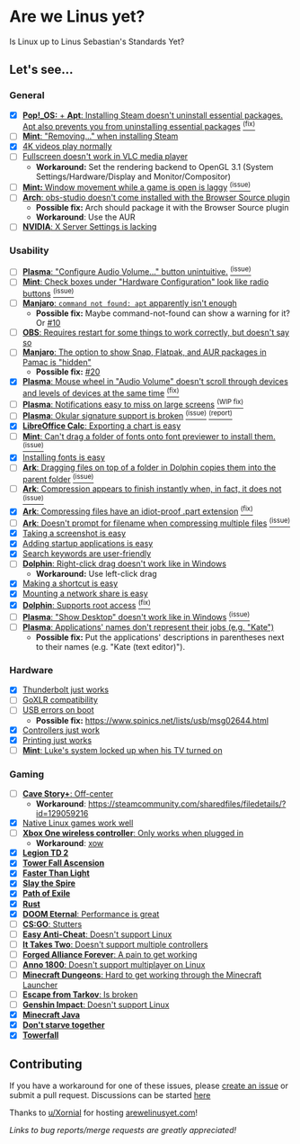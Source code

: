 # Are we Linus yet?

Is Linux up to Linus Sebastian's Standards Yet?

## Let's see...

### General

- [x] [**Pop!\_OS:** + **Apt**: Installing Steam doesn't uninstall essential packages. Apt also prevents you from uninstalling essential packages](https://youtu.be/0506yDSgU7M?t=607) [<sup>(fix)</sup>](https://github.com/pop-os/apt/pull/1)
- [ ] [**Mint**: "Removing..." when installing Steam](https://youtu.be/0506yDSgU7M?t=921)
- [x] [4K videos play normally](https://youtu.be/TtsglXhbxno?t=974)
- [ ] [Fullscreen doesn't work in VLC media player](https://youtu.be/TtsglXhbxno?t=1234)
  - **Workaround:** Set the rendering backend to OpenGL 3.1 (System Settings/Hardware/Display and Monitor/Compositor)
- [ ] [**Mint:** Window movement while a game is open is laggy](https://youtu.be/TtsglXhbxno?t=1294) [<sup>(issue)</sup>](https://github.com/linuxmint/Cinnamon/issues/2465)
- [ ] [**Arch**: obs-studio doesn't come installed with the Browser Source plugin](https://youtu.be/TtsglXhbxno?t=1408)
  - **Possible fix:** Arch should package it with the Browser Source plugin
  - **Workaround**: Use the AUR
- [ ] [**NVIDIA**: X Server Settings is lacking](https://youtu.be/3E8IGy6I9Wo?t=183)

### Usability

- [ ] [**Plasma**: "Configure Audio Volume..." button unintuitive.](https://youtu.be/0506yDSgU7M?t=982) [<sup>(issue)</sup>](https://invent.kde.org/teams/usability/issue-board/-/issues/11)
- [ ] [**Mint**: Check boxes under "Hardware Configuration" look like radio buttons](https://youtu.be/0506yDSgU7M?t=991) [<sup>(issue)</sup>](https://gitlab.manjaro.org/applications/manjaro-settings-manager/-/issues/194)
- [ ] [**Manjaro**: `command not found: apt` apparently isn't enough](https://youtu.be/3E8IGy6I9Wo?t=107)
  - **Possible fix:** Maybe command-not-found can show a warning for it? Or [#10](https://github.com/glibg10b/ltt-linux-challenge-issues/issues/10)
- [ ] [**OBS**: Requires restart for some things to work correctly, but doesn't say so](https://youtu.be/3E8IGy6I9Wo?t=224)
- [ ] [**Manjaro**: The option to show Snap, Flatpak, and AUR packages in Pamac is "hidden"](https://youtu.be/3E8IGy6I9Wo?t=540)
  - **Possible fix:** [#20](https://github.com/glibg10b/ltt-linux-challenge-issues/issues/20)
- [x] [**Plasma**: Mouse wheel in "Audio Volume" doesn't scroll through devices and levels of devices at the same time](https://youtu.be/3E8IGy6I9Wo?t=573) [<sup>(fix)</sup>](https://invent.kde.org/teams/usability/issue-board/-/issues/9)
- [ ] [**Plasma**: Notifications easy to miss on large screens](https://youtu.be/TtsglXhbxno?t=163) [<sup>(WIP fix)</sup>](https://invent.kde.org/teams/usability/issue-board/-/issues/4)
- [ ] [**Plasma**: Okular signature support is broken](https://youtu.be/TtsglXhbxno?t=281) [<sup>(issue)</sup>](https://invent.kde.org/teams/usability/issue-board/-/issues/5) [<sup>(report)</sup>](https://bugs.kde.org/show_bug.cgi?id=315930)
- [x] [**LibreOffice Calc**: Exporting a chart is easy](https://youtu.be/TtsglXhbxno?t=423)
- [ ] [**Mint**: Can't drag a folder of fonts onto font previewer to install them.](https://youtu.be/TtsglXhbxno?t=455) [<sup>(issue)</sup>](https://gitlab.gnome.org/GNOME/gnome-font-viewer/-/issues/5)
- [x] [Installing fonts is easy](https://youtu.be/TtsglXhbxno?t=566)
- [ ] [**Ark**: Dragging files on top of a folder in Dolphin copies them into the parent folder](https://youtu.be/TtsglXhbxno?t=499) [<sup>(issue)</sup>](https://invent.kde.org/teams/usability/issue-board/-/issues/8)
- [ ] [**Ark**: Compression appears to finish instantly when, in fact, it does not](https://youtu.be/TtsglXhbxno?t=732) [<sup>(issue)</sup>](https://invent.kde.org/teams/usability/issue-board/-/issues/3)
- [x] [**Ark**: Compressing files have an idiot-proof .part extension](https://youtu.be/TtsglXhbxno?t=732) [<sup>(fix)</sup>](https://invent.kde.org/utilities/ark/-/merge_requests/79)
- [ ] [**Ark**: Doesn't prompt for filename when compressing multiple files](https://youtu.be/TtsglXhbxno?t=816) [<sup>(issue)</sup>](https://invent.kde.org/teams/usability/issue-board/-/issues/10)
- [x] [Taking a screenshot is easy](https://youtu.be/TtsglXhbxno?t=940)
- [x] [Adding startup applications is easy](https://youtu.be/TtsglXhbxno?t=964)
- [x] [Search keywords are user-friendly](https://youtu.be/TtsglXhbxno?t=1001)
- [ ] [**Dolphin**: Right-click drag doesn't work like in Windows](https://youtu.be/TtsglXhbxno?t=1024)
  - **Workaround:** Use left-click drag
- [x] [Making a shortcut is easy](https://youtu.be/TtsglXhbxno?t=1036)
- [x] [Mounting a network share is easy](https://youtu.be/TtsglXhbxno?t=1076)
- [x] [**Dolphin**: Supports root access](https://youtu.be/TtsglXhbxno?t=1496) [<sup>(fix)</sup>](https://invent.kde.org/teams/usability/issue-board/-/issues/6)
- [ ] [**Plasma**: "Show Desktop" doesn't work like in Windows](https://youtu.be/fJB9fdXWiiw?t=497) [<sup>(issue)</sup>](https://invent.kde.org/teams/usability/issue-board/-/issues/12)
- [ ] [**Plasma**: Applications' names don't represent their jobs (e.g. "Kate")](https://youtu.be/fJB9fdXWiiw?t=702)
  - **Possible fix:** Put the applications' descriptions in parentheses next to their names (e.g. "Kate (text editor)").

### Hardware

- [x] [Thunderbolt just works](https://youtu.be/0506yDSgU7M?t=445)
- [ ] [GoXLR compatibility](https://youtu.be/0506yDSgU7M?t=552)
- [ ] [USB errors on boot](https://youtu.be/0506yDSgU7M?t=870)
  - **Possible fix:** https://www.spinics.net/lists/usb/msg02644.html
- [x] [Controllers just work](https://youtu.be/0506yDSgU7M?t=987)
- [x] [Printing just works](https://youtu.be/TtsglXhbxno?t=600)
- [ ] [**Mint**: Luke's system locked up when his TV turned on](https://youtu.be/sS25mCLyQyk?t=416)

### Gaming

- [ ] [**Cave Story+**: Off-center](https://youtu.be/0506yDSgU7M?t=1101)
  - **Workaround**: https://steamcommunity.com/sharedfiles/filedetails/?id=129059216
- [x] [Native Linux games work well](https://youtu.be/Rlg4K16ujFw?t=218)
- [ ] [**Xbox One wireless controller**: Only works when plugged in](https://youtu.be/Rlg4K16ujFw?t=228)
  - **Workaround**: [xow](https://github.com/medusalix/xow)
- [x] [**Legion TD 2**](https://youtu.be/Rlg4K16ujFw?t=250)
- [x] [**Tower Fall Ascension**](https://youtu.be/Rlg4K16ujFw?t=252)
- [x] [**Faster Than Light**](https://youtu.be/Rlg4K16ujFw?t=253)
- [x] [**Slay the Spire**](https://youtu.be/Rlg4K16ujFw?t=254)
- [x] [**Path of Exile**](https://youtu.be/Rlg4K16ujFw?t=255)
- [x] [**Rust**](https://youtu.be/Rlg4K16ujFw?t=257)
- [x] [**DOOM Eternal**: Performance is great](https://youtu.be/Rlg4K16ujFw?t=369)
- [ ] [**CS:GO**: Stutters](https://youtu.be/Rlg4K16ujFw?t=411)
- [ ] [**Easy Anti-Cheat**: Doesn't support Linux](https://youtu.be/Rlg4K16ujFw?t=421)
- [ ] [**It Takes Two**: Doesn't support multiple controllers](https://youtu.be/Rlg4K16ujFw?t=510)
- [ ] [**Forged Alliance Forever**: A pain to get working](https://youtu.be/Rlg4K16ujFw?t=572)
- [ ] [**Anno 1800**: Doesn't support multiplayer on Linux](https://youtu.be/Rlg4K16ujFw?t=717)
- [ ] [**Minecraft Dungeons**: Hard to get working through the Minecraft Launcher](https://youtu.be/Rlg4K16ujFw?t=757)
- [ ] [**Escape from Tarkov**: Is broken](https://youtu.be/Rlg4K16ujFw?t=834)
- [ ] [**Genshin Impact**: Doesn't support Linux](https://youtu.be/Rlg4K16ujFw?t=850)
- [x] [**Minecraft Java**](https://youtu.be/Rlg4K16ujFw?t=908)
- [x] [**Don't starve together**](https://youtu.be/Rlg4K16ujFw?t=919)
- [x] [**Towerfall**](https://youtu.be/Rlg4K16ujFw?t=927)

## Contributing

If you have a workaround for one of these issues, please [create an issue](https://github.com/glibg10b/ltt-linux-challenge-issues/issues/new/choose) or submit a pull request. Discussions can be started [here](https://github.com/glibg10b/ltt-linux-challenge-issues/discussions/categories/general)

Thanks to [u/Xornial](https://www.reddit.com/user/Xornial/) for hosting [arewelinusyet.com](https://arewelinusyet.com/)!

*Links to bug reports/merge requests are greatly appreciated!*
